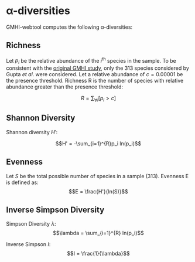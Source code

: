 # α-diversities

GMHI-webtool computes the following α-diversities:

## Richness
Let $p_i$ be the relative abundance of the $i$<SUP>th</SUP> species in the sample.
To be consistent with the [original GMHI study](https://www.nature.com/articles/s41467-020-18476-8), only the 313 species considered by Gupta *et al*. were considered.
Let a relative abundance of $c = 0.00001$ be the presence threshold.
Richness R is the number of species with relative abundance greater than the presence threshold:

$$R = \sum_{\forall i}[p_i > c]$$

## Shannon Diversity
Shannon diversity $H'$:

$$H' = -\sum_{i=1}^{R}p_i ln(p_i)$$

## Evenness
Let $S$ be the total possible number of species in a sample (313).
Evenness E is defined as:
$$E = \frac{H'}{ln(S)}$$

## Inverse Simpson Diversity

Simpson Diversity $\lambda$:
$$\lambda = \sum_{i=1}^{R} ln(p_i)$$

Inverse Simpson $I$:
$$I = \frac{1}{\lambda}$$
